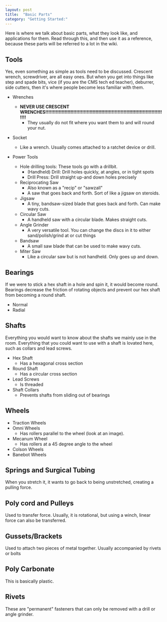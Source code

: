 ```yaml
---
layout: post
title:  "Basic Parts"
category: "Getting Started:"
---
```

Here is where we talk about basic parts, what they look like, and applications for them. Read through this, and then use it as a reference, because these parts will be referred to a lot in the wiki.

## Tools
Yes, even something as simple as tools need to be discussed. Crescent wrench, screwdriver, are all easy ones. But when you get into things like step and spade bits, vice (if you are the CMS tech ed teacher), deburrer, side cutters, then it's where people become less familiar with them.
* Wrenches
    * **NEVER USE CRESCENT WRENCHES!!!!!!!!!!!!!!!!!!!!!!!!!!!!!!!!!!!!!!!!!!!!!!!!!!!!!!!!!!!!!!!!!!!!!!!!!!!!!!!!!!!**
        * They usually do not fit where you want them to and will round your nut.
* Socket
   * Like a wrench. Usually comes attached to a ratchet device or drill.

* Power Tools
    * Hole drilling tools: These tools go with a drillbit.
      * (Handheld) Drill: Drill holes quickly, at angles, or in tight spots
      * Drill Press: Drill straight up-and down holes precisely
    * Reciprocating Saw 
      * Also known as a "recip" or "sawzall"
      * A saw that goes back and forth. Sort of like a jigsaw on steroids.
    * Jigsaw
      * A tiny, bandsaw-sized blade that goes back and forth. Can make wavy cuts.
    * Circular Saw
      * A handheld saw with a circular blade. Makes straight cuts.
    * Angle Grinder
      * A very versatile tool. You can change the discs in it to either sand/polish/grind at or cut things
    * Bandsaw
      * A small saw blade that can be used to make wavy cuts. 
    * Miter Saw
      * Like a circular saw but is not handheld. Only goes up and down.

## Bearings
If we were to stick a hex shaft in a hole and spin it, it would become round. Bearings decrease the friction of rotating objects and prevent our hex shaft from becoming a round shaft.
* Normal
* Radial

## Shafts
Everything you would want to know about the shafts we mainly use in the room. Everything that you could want to use with a shaft is lovated here, such as collars and lead screws.
* Hex Shaft
    * Has a hexagonal cross section
* Round Shaft
    * Has a circular cross section
* Lead Screws
    * Is threaded
* Shaft Collars
    * Prevents shafts from sliding out of bearings

## Wheels
* Traction Wheels
* Omni Wheels
    * Has rollers parallel to the wheel (look at an image).
* Mecanum Wheel
    * Has rollers at a 45 degree angle to the wheel
* Colson Wheels
* Banebot Wheels

## Springs and Surgical Tubing
When you stretch it, it wants to go back to being unstretched, creating a pulling force.

## Poly cord and Pulleys
Used to transfer force. Usually, it is rotational, but using a winch, linear force can also be transferred. 

## Gussets/Brackets
Used to attach two pieces of metal together. Usually accompanied by rivets or bolts

## Poly Carbonate
This is basically plastic. 

## Rivets
These are "permanent" fasteners that can only be removed with a drill or angle grinder. 




